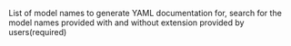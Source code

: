 List of model names to generate YAML documentation for, search for the model names provided with and without extension provided by users(required)